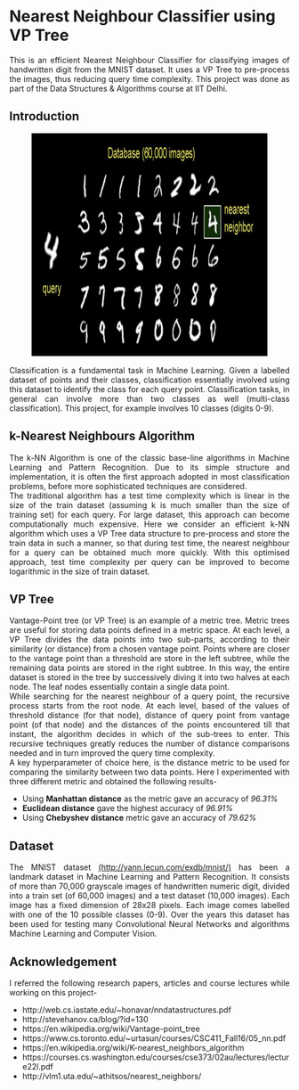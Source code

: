 <h1>Nearest Neighbour Classifier using VP Tree</h1>

<p align="justify">
This is an efficient Nearest Neighbour Classifier for classifying images of handwritten digit from the MNIST dataset. It uses a VP Tree to pre-process the images, thus reducing query time complexity. This project was done as part of the Data Structures & Algorithms course at IIT Delhi.
</p>

<h2 id="intro">Introduction</h2>
<p align="center">
<figure>
    <img src="mnist.png",
         alt="MNIST Classification",
         width=1000,
         height=400>
</figure>
</p>
<p align="justify">
    Classification is a fundamental task in Machine Learning. Given a labelled dataset of points and their classes, classification essentially involved using this dataset to identify the class for each query point. Classification tasks, in general can involve more than two classes as well (multi-class classification). This project, for example involves 10 classes (digits 0-9).
</p>

<h2 id="algo">k-Nearest Neighbours Algorithm</h2>
<p align="justify">
    The k-NN Algorithm is one of the classic base-line algorithms in Machine Learning and Pattern Recognition. Due to its simple structure and implementation, it is often the first approach adopted in most classification problems, before more sophisticated techniques are considered.
    <br>
    The traditional algorithm has a test time complexity which is linear in the size of the train dataset (assuming k is much smaller than the size of training set) for each query. For large dataset, this approach can become computationally much expensive. Here we consider an efficient k-NN algorithm which uses a VP Tree data structure to pre-process and store the train data in such a manner, so that during test time, the nearest neighbour for a query can be obtained much more quickly. With this optimised approach, test time complexity per query can be improved to become logarithmic in the size of train dataset.
</p>

<h2 id="VPTree"> VP Tree </h2>
<p align="justify">
    Vantage-Point tree (or VP Tree) is an example of a metric tree. Metric trees are useful for storing data points defined in a metric space. At each level, a VP Tree divides the data points into two sub-parts, according to their similarity (or distance) from a chosen vantage point. Points where are closer to the vantage point than a threshold are store in the left subtree, while the remaining data points are stored in the right subtree. In this way, the entire dataset is stored in the tree by successively diving it into two halves at each node. The leaf nodes essentially contain a single data point.
    <br>
    While searching for the nearest neighbour of a query point, the recursive process starts from the root node. At each level, based of the values of threshold distance (for that node), distance of query point from vantage point (of that node) and the distances of the points encountered till that instant, the algorithm decides in which of the sub-trees to enter. This recursive techniques greatly reduces the number of distance comparisons needed and in turn improved the query time complexity.
    <br>
    A key hyperparameter of choice here, is the distance metric to be used for comparing the similarity between two data points. Here I experimented with three different metric and obtained the following results-
    <ul>
        <li> Using <b>Manhattan distance</b> as the metric gave an accuracy of <i>96.31%</i> </li>
        <li> <b>Euclidean distance</b> gave the highest accuracy of <i>96.91%</i></li>
        <li> Using <b>Chebyshev distance</b> metric gave an accuracy of <i>79.62%</i></li>
    </ul>
</p>

<h2 id="dataset"> Dataset </h2>
<p align="justify">
    The MNIST dataset <a href="http://yann.lecun.com/exdb/mnist/">(http://yann.lecun.com/exdb/mnist/)</a> has been a landmark dataset in Machine Learning and Pattern Recognition. It consists of more than 70,000 grayscale images of handwritten numeric digit, divided into a train set (of 60,000 images) and a test dataset (10,000 images). Each image has a fixed dimension of 28x28 pixels. Each image comes labelled with one of the 10 possible classes (0-9).
    Over the years this dataset has been used for testing many Convolutional Neural Networks and algorithms Machine Learning and Computer Vision.
</p>

<h2 id="acknowledgement">Acknowledgement</h2>
<p align="justify">
I referred the following research papers, articles and course lectures while working on this project-
</p>
<ul>
    <li> http://web.cs.iastate.edu/~honavar/nndatastructures.pdf </li>
    <li> http://stevehanov.ca/blog/?id=130 </li>
    <li> https://en.wikipedia.org/wiki/Vantage-point_tree </li>
    <li> https://www.cs.toronto.edu/~urtasun/courses/CSC411_Fall16/05_nn.pdf </li>
    <li> https://en.wikipedia.org/wiki/K-nearest_neighbors_algorithm </li>
    <li> https://courses.cs.washington.edu/courses/cse373/02au/lectures/lecture22l.pdf </li>
    <li> http://vlm1.uta.edu/~athitsos/nearest_neighbors/ </li>
</ul>
